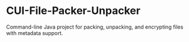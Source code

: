 # CUI-File-Packer-Unpacker
Command-line Java project for packing, unpacking, and encrypting files with metadata support.
